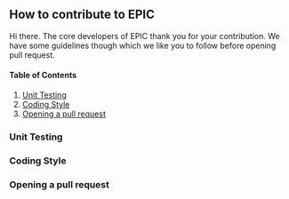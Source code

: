 ## How to contribute to EPIC
Hi there. The core developers of EPIC thank you for your contribution. We have some guidelines though which we like you to follow before opening
pull request.

<!-- 29 November 2021 -->
<!-- https://stackoverflow.com/questions/11948245/markdown-to-create-pages-and-table-of-contents?page=1&tab=votes#tab-top -->
#### Table of Contents
1. [Unit Testing](#unit-testing)
2. [Coding Style](#coding-style)
2. [Opening a pull request](#pull-request)

### Unit Testing <a name="unit-testing"></a>

### Coding Style <a name="coding-style"></a>

### Opening a pull request <a name="pull-request"></a>
